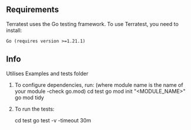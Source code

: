 ## Requirements

Terratest uses the Go testing framework. To use Terratest, you need to install:

    Go (requires version >=1.21.1)

## Info
Utilises Examples and tests folder

1) To configure dependencies, run:
    (where module name is the name of your module -check go.mod)
    cd test
    go mod init "<MODULE_NAME>"
    go mod tidy

2) To run the tests:

    cd test
    go test -v -timeout 30m

